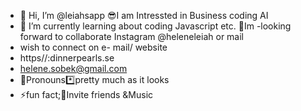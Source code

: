 - 👋 Hi, I’m @leiahsapp
😎I am Intressted in Business coding AI 
- 🌱 I’m currently learning about coding Javascript etc.
🤝Im -looking forward to collaborate Instagram @heleneleiah or mail 
- wish to connect on e- mail/ website
- https//:dinnerpearls.se 
-  helene.sobek@gmail.com 
- 🙂Pronouns*️⃣pretty much as it looks 
- ⚡fun fact;🪷Invite friends &Music 

<!---
leiahsapp/leiahsapp is a ✨ special ✨ repository because its `README.md` (this file) appears on your GitHub profile.
You can click the Preview link to take a look at your changes.
--->
